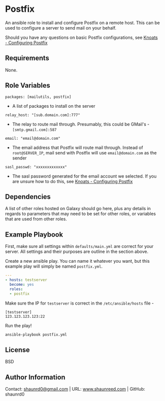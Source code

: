 Postfix
=========

An ansible role to install and configure Postfix on a remote host.
This can be used to configure a server to send mail on your behalf.

Should you have any questions on basic Postfix configurations, see 
[Knoats - Configuring Postfix](https://knoats.com/books/linux-admin/page/configure-postfix#bkmrk-create-google-app-to)

Requirements
------------

None.

Role Variables
--------------

`packages: [mailutils, postfix]`
 * A list of packages to install on the server


`relay_host: "[sub.domain.com]:777"`
 * The relay to route mail through. Presumably, this could be GMail's -
  `[smtp.gmail.com]:587`
   
`email: "email@domain.com"`
 * The email address that Postfix will route mail through. Instead of 
   `root@SERVER_IP`, mail send with Postfix will use `email@domain.com` 
   as the sender
   
`sasl_passwd: "xxxxxxxxxxxxx"`
 * The sasl password generated for the email account we selected. 
    If you are unsure how to do this, see [Knoats - Configuring Postfix](https://knoats.com/books/linux-admin/page/configure-postfix#bkmrk-create-google-app-to)

Dependencies
------------

A list of other roles hosted on Galaxy should go here, plus any details in regards to parameters that may need to be set for other roles, or variables that are used from other roles.

Example Playbook
----------------

First, make sure all settings within `defaults/main.yml` are correct for your
server. All settings and their purposes are outline in the section above.

Create a new ansible play. You can name it whatever you want, but this
example play will simply be named `postfix.yml`.

```yml
---
- hosts: testserver
  become: yes
  roles:
  - postfix
```

Make sure the IP for `testserver` is correct in the `/etc/ansible/hosts` file -
```
[testserver]
123.123.123.123:22
```

Run the play!

```bash
ansible-playbook postfix.yml
```

License
-------

BSD

Author Information
------------------

Contact: shaunrd0@gmail.com  | URL: www.shaunreed.com | GitHub: shaunrd0
